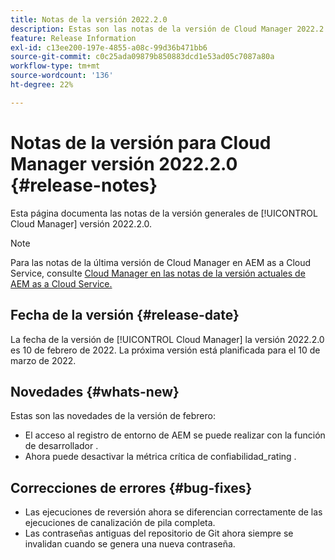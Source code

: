 ```yaml
---
title: Notas de la versión 2022.2.0
description: Estas son las notas de la versión de Cloud Manager 2022.2.0.
feature: Release Information
exl-id: c13ee200-197e-4855-a08c-99d36b471bb6
source-git-commit: c0c25ada09879b850883dcd1e53ad05c7087a80a
workflow-type: tm+mt
source-wordcount: '136'
ht-degree: 22%

---
```


# Notas de la versión para Cloud Manager versión 2022.2.0 {#release-notes}

Esta página documenta las notas de la versión generales de [!UICONTROL Cloud Manager] versión 2022.2.0.

>[!NOTE]
>
>Para las notas de la última versión de Cloud Manager en AEM as a Cloud Service, consulte [Cloud Manager en las notas de la versión actuales de AEM as a Cloud Service.](https://experienceleague.adobe.com/docs/experience-manager-cloud-service/content/implementing/using-cloud-manager/release-notes-cloud-manager/release-notes-cm-current.html)

## Fecha de la versión {#release-date}

La fecha de la versión de [!UICONTROL Cloud Manager] la versión 2022.2.0 es 10 de febrero de 2022. La próxima versión está planificada para el 10 de marzo de 2022.

## Novedades {#whats-new}

Estas son las novedades de la versión de febrero:

* El acceso al registro de entorno de AEM se puede realizar con la función de desarrollador .
* Ahora puede desactivar la métrica crítica de confiabilidad_rating .

## Correcciones de errores {#bug-fixes}

* Las ejecuciones de reversión ahora se diferencian correctamente de las ejecuciones de canalización de pila completa.
* Las contraseñas antiguas del repositorio de Git ahora siempre se invalidan cuando se genera una nueva contraseña.
